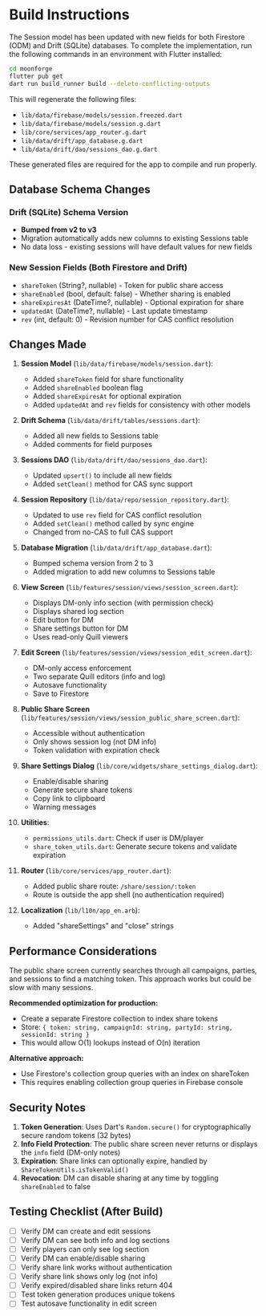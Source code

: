 # Build Instructions

The Session model has been updated with new fields for both Firestore (ODM) and Drift (SQLite) databases. To complete the implementation, run the following commands in an
environment with Flutter installed:

```bash
cd moonforge
flutter pub get
dart run build_runner build --delete-conflicting-outputs
```

This will regenerate the following files:

- `lib/data/firebase/models/session.freezed.dart`
- `lib/data/firebase/models/session.g.dart`
- `lib/core/services/app_router.g.dart`
- `lib/data/drift/app_database.g.dart`
- `lib/data/drift/dao/sessions_dao.g.dart`

These generated files are required for the app to compile and run properly.

## Database Schema Changes

### Drift (SQLite) Schema Version

- **Bumped from v2 to v3**
- Migration automatically adds new columns to existing Sessions table
- No data loss - existing sessions will have default values for new fields

### New Session Fields (Both Firestore and Drift)

- `shareToken` (String?, nullable) - Token for public share access
- `shareEnabled` (bool, default: false) - Whether sharing is enabled
- `shareExpiresAt` (DateTime?, nullable) - Optional expiration for share
- `updatedAt` (DateTime?, nullable) - Last update timestamp
- `rev` (int, default: 0) - Revision number for CAS conflict resolution

## Changes Made

1. **Session Model** (`lib/data/firebase/models/session.dart`):
    - Added `shareToken` field for share functionality
    - Added `shareEnabled` boolean flag
    - Added `shareExpiresAt` for optional expiration
    - Added `updatedAt` and `rev` fields for consistency with other models

2. **Drift Schema** (`lib/data/drift/tables/sessions.dart`):
    - Added all new fields to Sessions table
    - Added comments for field purposes

3. **Sessions DAO** (`lib/data/drift/dao/sessions_dao.dart`):
    - Updated `upsert()` to include all new fields
    - Added `setClean()` method for CAS sync support

4. **Session Repository** (`lib/data/repo/session_repository.dart`):
    - Updated to use `rev` field for CAS conflict resolution
    - Added `setClean()` method called by sync engine
    - Changed from no-CAS to full CAS support

5. **Database Migration** (`lib/data/drift/app_database.dart`):
    - Bumped schema version from 2 to 3
    - Added migration to add new columns to Sessions table

6. **View Screen** (`lib/features/session/views/session_screen.dart`):
    - Displays DM-only info section (with permission check)
    - Displays shared log section
    - Edit button for DM
    - Share settings button for DM
    - Uses read-only Quill viewers

3. **Edit Screen** (`lib/features/session/views/session_edit_screen.dart`):
    - DM-only access enforcement
    - Two separate Quill editors (info and log)
    - Autosave functionality
    - Save to Firestore

4. **Public Share Screen** (`lib/features/session/views/session_public_share_screen.dart`):
    - Accessible without authentication
    - Only shows session log (not DM info)
    - Token validation with expiration check

5. **Share Settings Dialog** (`lib/core/widgets/share_settings_dialog.dart`):
    - Enable/disable sharing
    - Generate secure share tokens
    - Copy link to clipboard
    - Warning messages

6. **Utilities**:
    - `permissions_utils.dart`: Check if user is DM/player
    - `share_token_utils.dart`: Generate secure tokens and validate expiration

7. **Router** (`lib/core/services/app_router.dart`):
    - Added public share route: `/share/session/:token`
    - Route is outside the app shell (no authentication required)

8. **Localization** (`lib/l10n/app_en.arb`):
    - Added "shareSettings" and "close" strings

## Performance Considerations

The public share screen currently searches through all campaigns, parties, and sessions to find a matching token. This approach works but could be slow with many sessions.

**Recommended optimization for production:**

- Create a separate Firestore collection to index share tokens
- Store: `{ token: string, campaignId: string, partyId: string, sessionId: string }`
- This would allow O(1) lookups instead of O(n) iteration

**Alternative approach:**

- Use Firestore's collection group queries with an index on shareToken
- This requires enabling collection group queries in Firebase console

## Security Notes

1. **Token Generation**: Uses Dart's `Random.secure()` for cryptographically secure random tokens (32 bytes)
2. **Info Field Protection**: The public share screen never returns or displays the `info` field (DM-only notes)
3. **Expiration**: Share links can optionally expire, handled by `ShareTokenUtils.isTokenValid()`
4. **Revocation**: DM can disable sharing at any time by toggling `shareEnabled` to false

## Testing Checklist (After Build)

- [ ] Verify DM can create and edit sessions
- [ ] Verify DM can see both info and log sections
- [ ] Verify players can only see log section
- [ ] Verify DM can enable/disable sharing
- [ ] Verify share link works without authentication
- [ ] Verify share link shows only log (not info)
- [ ] Verify expired/disabled share links return 404
- [ ] Test token generation produces unique tokens
- [ ] Test autosave functionality in edit screen
